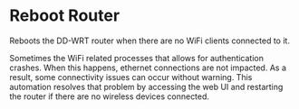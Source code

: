 # Reboot Router 

Reboots the DD-WRT router when there are no WiFi clients connected to it.

Sometimes the WiFi related processes that allows for authentication crashes. When this happens, 
ethernet connections are not impacted. As a result, some connectivity issues can occur without 
warning. This automation resolves that problem by accessing the web UI and restarting the 
router if there are no wireless devices connected.

